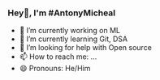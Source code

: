 ### Hey👋, I'm #AntonyMicheal


- 🔭 I’m currently working on ML
- 🌱 I’m currently learning Git, DSA
- 🤔 I’m looking for help with Open source
- 📫 How to reach me: ...
- 😄 Pronouns: He/Him
